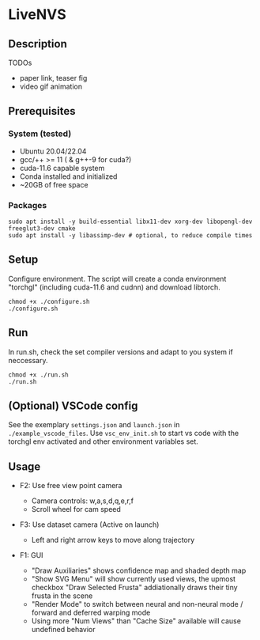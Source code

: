# LiveNVS 

## Description
TODOs
* paper link, teaser fig
* video gif animation

## Prerequisites

### System (tested)
* Ubuntu 20.04/22.04
* gcc/++ >= 11 ( & g++-9 for cuda?)
* cuda-11.6 capable system
* Conda installed and initialized
* ~20GB of free space

### Packages
```
sudo apt install -y build-essential libx11-dev xorg-dev libopengl-dev freeglut3-dev cmake
sudo apt install -y libassimp-dev # optional, to reduce compile times
```

## Setup

Configure environment. The script will create a conda environment "torchgl" (including cuda-11.6 and cudnn) and download libtorch.
```
chmod +x ./configure.sh
./configure.sh
```

## Run

In run.sh, check the set compiler versions and adapt to you system if neccessary. 

```
chmod +x ./run.sh
./run.sh
```

## (Optional) VSCode config
See the exemplary ```settings.json``` and ```launch.json``` in ```./example_vscode_files```. Use  ```vsc_env_init.sh``` to start vs code with the torchgl env activated and other environment variables set.



## Usage

* F2: Use free view point camera
    * Camera controls: w,a,s,d,q,e,r,f
    * Scroll wheel for cam speed
* F3: Use dataset camera (Active on launch)
    * Left and right arrow keys to move along trajectory

* F1: GUI
    * "Draw Auxiliaries" shows confidence map and shaded depth map
    * "Show SVG Menu" will show currently used views, the upmost checkbox "Draw Selected Frusta" addiationally draws their tiny frusta in the scene 
    * "Render Mode" to switch between neural and non-neural mode / forward and deferred warping mode
    * Using more "Num Views" than "Cache Size" available will cause undefined behavior
  